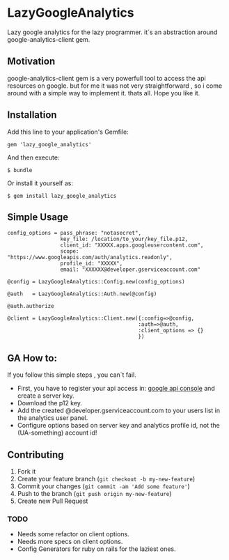# LazyGoogleAnalytics

Lazy google analytics for the lazy programmer. it´s an abstraction around google-analytics-client gem.

## Motivation

google-analytics-client gem is a very powerfull tool to access the api resources on google. but for me it was not very straightforward , so i come around with a simple way to implement it. thats all. Hope you like it.


## Installation

Add this line to your application's Gemfile:

    gem 'lazy_google_analytics'

And then execute:

    $ bundle

Or install it yourself as:

    $ gem install lazy_google_analytics

## Simple Usage

    config_options = pass_phrase: "notasecret",
                     key_file: /location/to_your/key_file.p12,
                     client_id: "XXXXX.apps.googleusercontent.com",
                     scope: "https://www.googleapis.com/auth/analytics.readonly",
                     profile_id: "XXXXX",
                     email: "XXXXXX@developer.gserviceaccount.com"

    @config = LazyGoogleAnalytics::Config.new(config_options)

    @auth   = LazyGoogleAnalytics::Auth.new(@config)

    @auth.authorize

    @client = LazyGoogleAnalytics::Client.new({:config=>@config,
                                              :auth=>@auth,
                                              :client_options => {}
                                              })

## GA How to:

If you follow this simple steps , you can´t fail.

  + First, you have to register your api access in: [google api console](https://code.google.com/apis/console/) and create a server key.
  + Download the p12 key.
  + Add the created @developer.gserviceaccount.com to your users list in the analytics user panel.
  + Configure options based on server key and analytics profile id, not the (UA-something) account id!


## Contributing

1. Fork it
2. Create your feature branch (`git checkout -b my-new-feature`)
3. Commit your changes (`git commit -am 'Add some feature'`)
4. Push to the branch (`git push origin my-new-feature`)
5. Create new Pull Request


### TODO

  + Needs some refactor on client options.
  + Needs more specs on client options.
  + Config Generators for ruby on rails for the laziest ones.




